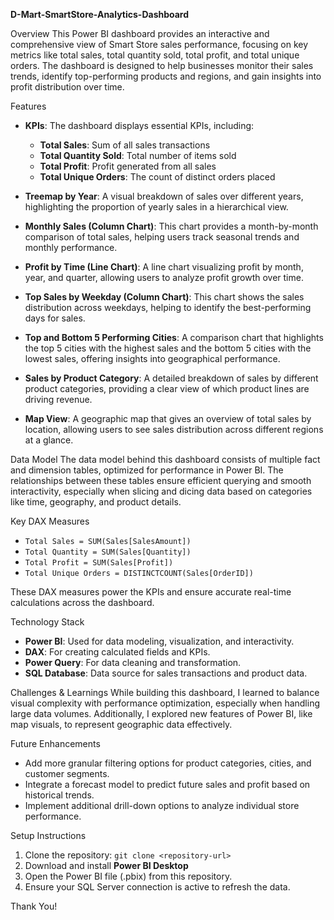 **D-Mart-SmartStore-Analytics-Dashboard**

Overview
This Power BI dashboard provides an interactive and comprehensive view of Smart Store sales performance, focusing on key metrics like total sales, total quantity sold, total profit, and total unique orders. The dashboard is designed to help businesses monitor their sales trends, identify top-performing products and regions, and gain insights into profit distribution over time.

Features

- **KPIs**: The dashboard displays essential KPIs, including:
  - **Total Sales**: Sum of all sales transactions
  - **Total Quantity Sold**: Total number of items sold
  - **Total Profit**: Profit generated from all sales
  - **Total Unique Orders**: The count of distinct orders placed
  
- **Treemap by Year**: A visual breakdown of sales over different years, highlighting the proportion of yearly sales in a hierarchical view.

- **Monthly Sales (Column Chart)**: This chart provides a month-by-month comparison of total sales, helping users track seasonal trends and monthly performance.

- **Profit by Time (Line Chart)**: A line chart visualizing profit by month, year, and quarter, allowing users to analyze profit growth over time.

- **Top Sales by Weekday (Column Chart)**: This chart shows the sales distribution across weekdays, helping to identify the best-performing days for sales.

- **Top and Bottom 5 Performing Cities**: A comparison chart that highlights the top 5 cities with the highest sales and the bottom 5 cities with the lowest sales, offering insights into geographical performance.

- **Sales by Product Category**: A detailed breakdown of sales by different product categories, providing a clear view of which product lines are driving revenue.

- **Map View**: A geographic map that gives an overview of total sales by location, allowing users to see sales distribution across different regions at a glance.

Data Model
The data model behind this dashboard consists of multiple fact and dimension tables, optimized for performance in Power BI. The relationships between these tables ensure efficient querying and smooth interactivity, especially when slicing and dicing data based on categories like time, geography, and product details.

Key DAX Measures
- `Total Sales = SUM(Sales[SalesAmount])`
- `Total Quantity = SUM(Sales[Quantity])`
- `Total Profit = SUM(Sales[Profit])`
- `Total Unique Orders = DISTINCTCOUNT(Sales[OrderID])`

These DAX measures power the KPIs and ensure accurate real-time calculations across the dashboard.

Technology Stack
- **Power BI**: Used for data modeling, visualization, and interactivity.
- **DAX**: For creating calculated fields and KPIs.
- **Power Query**: For data cleaning and transformation.
- **SQL Database**: Data source for sales transactions and product data.


Challenges & Learnings
While building this dashboard, I learned to balance visual complexity with performance optimization, especially when handling large data volumes. Additionally, I explored new features of Power BI, like map visuals, to represent geographic data effectively.

Future Enhancements
- Add more granular filtering options for product categories, cities, and customer segments.
- Integrate a forecast model to predict future sales and profit based on historical trends.
- Implement additional drill-down options to analyze individual store performance.

Setup Instructions
1. Clone the repository: `git clone <repository-url>`
2. Download and install **Power BI Desktop**
3. Open the Power BI file (.pbix) from this repository.
4. Ensure your SQL Server connection is active to refresh the data.

Thank You!
